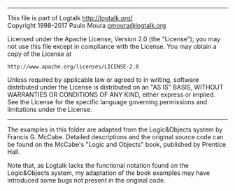 ________________________________________________________________________

This file is part of Logtalk <http://logtalk.org/>  
Copyright 1998-2017 Paulo Moura <pmoura@logtalk.org>

Licensed under the Apache License, Version 2.0 (the "License");
you may not use this file except in compliance with the License.
You may obtain a copy of the License at

    http://www.apache.org/licenses/LICENSE-2.0

Unless required by applicable law or agreed to in writing, software
distributed under the License is distributed on an "AS IS" BASIS,
WITHOUT WARRANTIES OR CONDITIONS OF ANY KIND, either express or implied.
See the License for the specific language governing permissions and
limitations under the License.
________________________________________________________________________


The examples in this folder are adapted from the Logic&Objects system
by Francis G. McCabe.   Detailed descriptions and the original source 
code can be found on the McCabe's "Logic and Objects" book, published 
by Prentice Hall. 

Note that, as Logtalk lacks the functional notation found on the 
Logic&Objects system, my adaptation of the book examples may have 
introduced some bugs not present in the original code.
